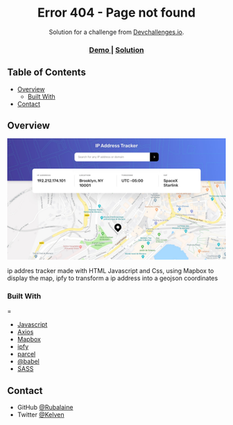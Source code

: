 <!-- Please update value in the {}  -->

<h1 align="center">Error 404 - Page not found</h1>

<div align="center">
   Solution for a challenge from  <a href="http://devchallenges.io" target="_blank">Devchallenges.io</a>.
</div>

<div align="center">
  <h3>
    <a href="https://ip-to-maps.netlify.app/">
      Demo
    </a>
    <span> | </span>
    <a href="https://github.com/Rubalaine/404-page">
      Solution
    </a>
  </h3>
</div>

<!-- TABLE OF CONTENTS -->

## Table of Contents

- [Overview](#overview)
  - [Built With](#built-with)
- [Contact](#contact)

<!-- OVERVIEW -->

## Overview

![screenshot](https://github.com/Rubalaine/ip-address-tracker/raw/main/design/desktop-design.jpg)

ip addres tracker made with HTML Javascript and Css, using Mapbox to display the map, ipfy to transform a ip address into a geojson coordinates

### Built With

=

- [Javascript](https://developer.mozilla.org/en-US/docs/Web/JavaScript)
- [Axios](https://github.com/axios/axios)
- [Mapbox](https://www.mapbox.com/)
- [ipfy](https://geo.ipify.org/)
- [parcel](https://parceljs.org/)
- [@babel](https://babeljs.io/)
- [SASS](https://sass-lang.com/)

## Contact

- GitHub [@Rubalaine](https://{github.com/Rubalaine})
- Twitter [@Kelven](https://{twitter.com/kelven55554701})
